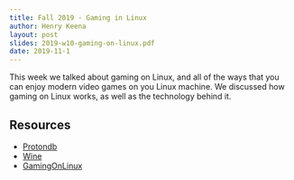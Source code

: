```yaml
---
title: Fall 2019 - Gaming in Linux
author: Henry Keena
layout: post
slides: 2019-w10-gaming-on-linux.pdf
date: 2019-11-1
---
```


This week we talked about gaming on Linux, and all of the ways that you can enjoy modern video games on you Linux machine.
We discussed how gaming on Linux works, as well as the technology behind it. 

## Resources

- [Protondb](https://www.protondb.com/)
- [Wine](https://www.winehq.org/)
- [GamingOnLinux](https://www.gamingonlinux.com/free-games/)
